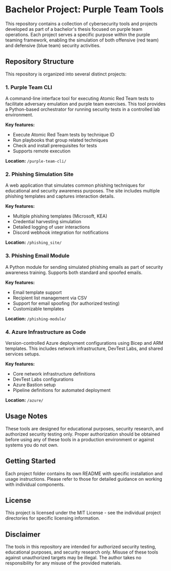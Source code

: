 # Bachelor Project: Purple Team Tools

This repository contains a collection of cybersecurity tools and projects developed as part of a bachelor's thesis focused on purple team operations. Each project serves a specific purpose within the purple teaming framework, enabling the simulation of both offensive (red team) and defensive (blue team) security activities.

## Repository Structure

This repository is organized into several distinct projects:

### 1. Purple Team CLI

A command-line interface tool for executing Atomic Red Team tests to facilitate adversary emulation and purple team exercises. This tool provides a Python-based orchestrator for running security tests in a controlled lab environment.

**Key features:**

- Execute Atomic Red Team tests by technique ID
- Run playbooks that group related techniques
- Check and install prerequisites for tests
- Supports remote execution

**Location:** `/purple-team-cli/`

### 2. Phishing Simulation Site

A web application that simulates common phishing techniques for educational and security awareness purposes. The site includes multiple phishing templates and captures interaction details.

**Key features:**

- Multiple phishing templates (Microsoft, KEA)
- Credential harvesting simulation
- Detailed logging of user interactions
- Discord webhook integration for notifications

**Location:** `/phishing_site/`

### 3. Phishing Email Module

A Python module for sending simulated phishing emails as part of security awareness training. Supports both standard and spoofed emails.

**Key features:**

- Email template support
- Recipient list management via CSV
- Support for email spoofing (for authorized testing)
- Customizable templates

**Location:** `/phishing-module/`

### 4. Azure Infrastructure as Code

Version-controlled Azure deployment configurations using Bicep and ARM templates. This includes network infrastructure, DevTest Labs, and shared services setups.

**Key features:**

- Core network infrastructure definitions
- DevTest Labs configurations
- Azure Bastion setup
- Pipeline definitions for automated deployment

**Location:** `/azure/`

## Usage Notes

These tools are designed for educational purposes, security research, and authorized security testing only. Proper authorization should be obtained before using any of these tools in a production environment or against systems you do not own.

## Getting Started

Each project folder contains its own README with specific installation and usage instructions. Please refer to those for detailed guidance on working with individual components.

## License

This project is licensed under the MIT License - see the individual project directories for specific licensing information.

## Disclaimer

The tools in this repository are intended for authorized security testing, educational purposes, and security research only. Misuse of these tools against unauthorized targets may be illegal. The author takes no responsibility for any misuse of the provided materials.
